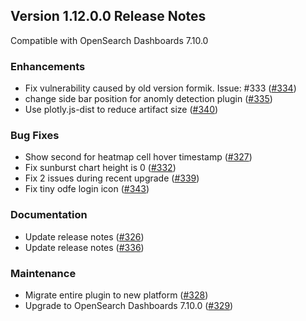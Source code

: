 ## Version 1.12.0.0 Release Notes

Compatible with OpenSearch Dashboards 7.10.0

### Enhancements

- Fix vulnerability caused by old version formik. Issue: #333 ([#334](https://github.com/opendistro-for-elasticsearch/anomaly-detection-kibana-plugin/pull/333))
- change side bar position for anomly detection plugin ([#335](https://github.com/opendistro-for-elasticsearch/anomaly-detection-kibana-plugin/pull/335))
- Use plotly.js-dist to reduce artifact size ([#340](https://github.com/opendistro-for-elasticsearch/anomaly-detection-kibana-plugin/pull/340))

### Bug Fixes

- Show second for heatmap cell hover timestamp ([#327](https://github.com/opendistro-for-elasticsearch/anomaly-detection-kibana-plugin/pull/327))
- Fix sunburst chart height is 0 ([#332](https://github.com/opendistro-for-elasticsearch/anomaly-detection-kibana-plugin/pull/332))
- Fix 2 issues during recent upgrade ([#339](https://github.com/opendistro-for-elasticsearch/anomaly-detection-kibana-plugin/pull/339))
- Fix tiny odfe login icon ([#343](https://github.com/opendistro-for-elasticsearch/anomaly-detection-kibana-plugin/pull/343))

### Documentation

- Update release notes ([#326](https://github.com/opendistro-for-elasticsearch/anomaly-detection-kibana-plugin/pull/326))
- Update release notes ([#336](https://github.com/opendistro-for-elasticsearch/anomaly-detection-kibana-plugin/pull/336))

### Maintenance

- Migrate entire plugin to new platform ([#328](https://github.com/opendistro-for-elasticsearch/anomaly-detection-kibana-plugin/pull/328))
- Upgrade to OpenSearch Dashboards 7.10.0 ([#329](https://github.com/opendistro-for-elasticsearch/anomaly-detection-kibana-plugin/pull/329))
